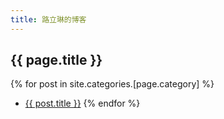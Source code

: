 ```yaml
---
title: 路立琳的博客
---
```

## {{ page.title }}

{% for post in site.categories.[page.category] %}
- [{{ post.title }}]({{site.baseurl}}{{post.url}})
{% endfor %}
